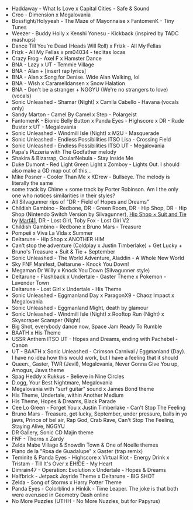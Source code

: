 - Haddaway - What Is Love x Capital Cities - Safe & Sound
- Creo - Dimension x Megalovania
- Bossfight/Holyyeah - The Maze of Mayonnaise x FantomenK - Tiny Tunes
- Weezer - Buddy Holly x Kenshi Yonesu - Kickback (inspired by TADC mashups)
- Dance Till You're Dead (Heads Will Roll) x Frizk - All My Fellas
- Frizk - All My Fellas x pm04034 - teclitas locas
- Crazy Frog - Axel F x Hamster Dance
- BNA - Lazy x UT - Temmie Village
- BNA - Alan + \[insert rap lyrics\]
- BNA - Alan x Song for Denise. Wide Alan Walking, lol
- BNA - Wish x Caramelldansen x Snow Halation
- BNA - Don't be a stranger + NGGYU (We're no strangers to love) (vocals)
- Sonic Unleashed - Shamar (Night) x Camila Cabello - Havana (vocals only)
- Sandy Marton - Camel By Camel x Step - Polargeist
- FantomenK - Bionic Belly Button x Panda Eyes - Highscore x DR - Rude Buster x UT - Megalovania
- Sonic Unleashed - Windmill Isle (Night) x M2U - Masquerade
- Sonic Unleashed - Endless Possibilities ITSO Lisa - Crossing Field
- Sonic Unleashed - Endless Possibilities ITSO UT - Megalovania 
- Papa's Pizzeria with The Godfather melody
- Shakira & Bizarrap, OcularNebula - Stay Inside Me
- Duke Dumont - Red Light Green Light x Zomboy - Lights Out. I should also make a GD map out of this...
- Mike Posner - Cooler Than Me x KDrew - Bullseye. The melody is literally the same
- some track by Chime + some track by Porter Robinson. Am I the only one who notices similarities in their styles?
- All SiIvagunner rips of "DR - Field of Hopes and Dreams"
- Childish Gambino - Redbone, DR - Green Room, DR - Hip Shop, DR - Hip Shop (Nintendo Switch Version by SiIvagunner), [Hip Shop × Suit and Tie](https://youtu.be/j7mznkNbR04) by [Marf41](https://youtube.com/@cocoffee), DR - Lost Girl, Toby Fox - Lost Girl V2
- Childish Gambino - Redbone x Bruno Mars - Treasure
- Pompeii x Viva La Vida x Summer
- Deltarune - Hip Shop x ANOTHER HIM
- Can't stop the adventure (Coldplay x Justin Timberlake) + Get Lucky + Bruno's Treasure + Suit & Tie + September
- Sonic Unleashed - The World Adventure, Aladdin - A Whole New World
- Sky FNF Manifest, Deltarune - Knock You Down!
- Megaman Dr Willy x Knock You Down (SiIvagunner style)
- Deltarune - Flashback x Undertale - Gaster Theme x Pokemon - Lavender Town
- Deltarune - Lost Girl x Undertale - His Theme
- Sonic Unleashed - Eggmanland Day x ParagonX9 - Chaoz Impact x Megalovania
- Sonic Unleashed - Eggmanland Might, death by glamour
- Sonic Unleashed - Windmill Isle (Night) x Rooftop Run (Night) x Skyscraper Scamper (Night)
- Big Shot, everybody dance now, Space Jam Ready To Rumble
- BAATH x His Theme
- USSR Anthem ITSO UT - Hopes and Dreams, ending with Pachebel - Canon
- UT - BAATH x Sonic Unleashed - Crimson Carnival / Eggmanland (Day). I have no idea how this would work, but I have a feeling that it should
- Queen., Gaster, TWR (Jevil), Megalovania, Never Gonna Give You up, Amogus, Jaws theme
- Spag Heddy x Rukkus - Believe in Nine Circles
- D.ogg, Your Best Nightmare, Megalovania
- Megalovania with "surf guitar" sound x James Bond theme
- His Theme, Undertale, within Another Medium
- His Theme, Hopes & Dreams, Black Parade
- Cee Lo Green - Forget You x Justin Timberlake - Can't Stop The Feeling
- Bruno Mars - Treasure, get lucky, September, under pressure, balls in yo jaws, Prince of bel air, Rap God, Crab Rave, Can't Stop The Feeling, Staying Alive, NGGYU
- DR Gallery, Sonic CD Majin theme
- FNF - Thorns x Zardy
- Zelda Mabe Village & Snowdin Town & One of Noelle themes
- Piano de la "Rosa de Guadalupe" x Gaster (trap remix)
- Teminite & Panda Eyes - Highscore x Virtual Riot - Energy Drink x Tristam - Till It's Over x EH!DE - My Heart
- Dimrain47 - Operation: Evolution x Undertale - Hopes & Dreams
- Halfbrick - Jetpack Joyride Theme x Deltarune - BIG SHOT
- Zelda - Song of Storms x Harry Potter Theme
- Panda Eyes - Colorblind x Hinkik - Time Leaper. The joke is that both were overused in Geometry Dash online
- No More Puzzles (UTHH - No More Nuzzles, but for Papyrus)
